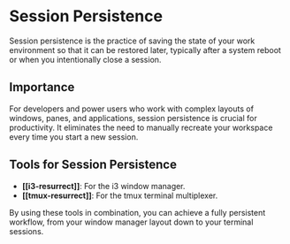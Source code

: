 # Session Persistence

Session persistence is the practice of saving the state of your work environment so that it can be restored later, typically after a system reboot or when you intentionally close a session.

## Importance

For developers and power users who work with complex layouts of windows, panes, and applications, session persistence is crucial for productivity. It eliminates the need to manually recreate your workspace every time you start a new session.

## Tools for Session Persistence

*   **[[i3-resurrect]]**: For the i3 window manager.
*   **[[tmux-resurrect]]**: For the tmux terminal multiplexer.

By using these tools in combination, you can achieve a fully persistent workflow, from your window manager layout down to your terminal sessions.
